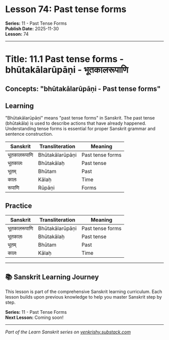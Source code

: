 # Lesson 74: Past tense forms

**Series:** 11 - Past Tense Forms  
**Publish Date:** 2025-11-30  
**Lesson:** 74

---

# Title: 11.1 Past tense forms - bhūtakālarūpāṇi - भूतकालरूपाणि
## Concepts: "bhūtakālarūpāṇi - Past tense forms"

## Learning
"Bhūtakālarūpāṇi" means "past tense forms" in Sanskrit. The past tense (bhūtakāla) is used to describe actions that have already happened. Understanding tense forms is essential for proper Sanskrit grammar and sentence construction.

| Sanskrit           | Transliteration      | Meaning                          |
| ------------------ | -------------------- | -------------------------------- |
| भूतकालरूपाणि      | Bhūtakālarūpāṇi      | Past tense forms                 |
| भूतकालः           | Bhūtakālaḥ           | Past tense                       |
| भूतम्              | Bhūtam               | Past                             |
| कालः               | Kālaḥ                | Time                             |
| रूपाणि             | Rūpāṇi               | Forms                            |

## Practice
| Sanskrit           | Transliteration      | Meaning                          |
| ------------------ | -------------------- | -------------------------------- |
| भूतकालरूपाणि      | Bhūtakālarūpāṇi      | Past tense forms                 |
| भूतकालः           | Bhūtakālaḥ           | Past tense                       |
| भूतम्              | Bhūtam               | Past                             |
| कालः               | Kālaḥ                | Time                             |

---

## 📚 Sanskrit Learning Journey

This lesson is part of the comprehensive Sanskrit learning curriculum. Each lesson builds upon previous knowledge to help you master Sanskrit step by step.

**Series:** 11 - Past Tense Forms  
**Next Lesson:** Coming soon!

---
*Part of the Learn Sanskrit series on [venkrishy.substack.com](https://venkrishy.substack.com/s/learn_sanskrit)*
